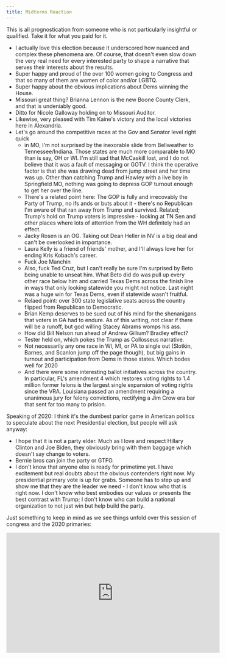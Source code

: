 ```yaml
---
title: Midterms Reaction
---
```


This is all prognostication from someone who is not particularly insightful or qualified. Take it for what you paid for it. 

* I actually love this election because it underscored how nuanced and complex these phenomena are. Of course, that doesn't even slow down the very real need for every interested party to shape a narrative that serves their interests about the results. 
* Super happy and proud of the over 100 women going to Congress and that so many of them are women of color and/or LGBTQ. 
* Super happy about the obvious implications about Dems winning the House. 
* Missouri great thing? Brianna Lennon is the new Boone County Clerk, and that is undeniably good. 
* Ditto for Nicole Galloway holding on to Missouri Auditor. 
* Likewise, very pleased with Tim Kaine's victory and the local victories here in Alexandria. 
* Let's go around the competitive races at the Gov and Senator level right quick
	* in MO, I'm not surprised by the inexorable slide from Bellweather to Tennessee/Indiana. Those states are much more comparable to MO than is say, OH or WI. I'm still sad that McCaskill lost, and I do not believe that it was a fault of messaging or GOTV. I think the operative factor is that she was drawing dead from jump street and her time was up. Other than catching Trump and Hawley with a live boy in Springfield MO, nothing was going to depress GOP turnout enough to get her over the line. 
	* There's a related point here: The GOP is fully and irrecovably the Party of Trump, no ifs ands or buts about it - there's no Republican I'm aware of that ran away from Trump and survived. Related; Trump's hold on Trump voters is impressive - looking at TN Sen and other places where lots of attention from the WH definitely had an effect.  
	* Jacky Rosen is an OG. Taking out Dean Heller in NV is a big deal and can't be overlooked in importance.
	* Laura Kelly is a friend of friends' mother, and I'll always love her for ending Kris Kobach's career. 
	* Fuck Joe Manchin
	* Also, fuck Ted Cruz, but I can't really be sure I'm surprised by Beto being unable to unseat him. What Beto did do was pull up every other race below him and carried Texas Dems across the finish line in ways that only looking statewide you might not notice. Last night was a huge win for Texas Dems, even if statewide wasn't fruitful. 
	* Relaed point: over 300 state legislative seats across the country flipped from Republican to Democratic. 
	* Brian Kemp deserves to be sued out of his mind for the shenanigans that voters in GA had to endure. As of this writing, not clear if there will be a runoff, but god willing Stacey Abrams womps his ass. 
	* How did Bill Nelson run ahead of Andrew Gillium? Bradley effect? 
	* Tester held on, which pokes the Trump as Collosseus narrative.  
	* Not necessarily any one race in WI, MI, or PA to single out (Slotkin, Barnes, and Scanlon jump off the page though), but big gains in turnout and participation from Dems in those states. Which bodes well for 2020
	* And there were some interesting ballot initiatives across the country. In particular, FL's amendment 4 which restores voting rights to 1.4 million former felons is the largest single expansion of voting rights since the VRA. Louisiana passed an amendment requiring a unanimous jury for felony convictions, rectifying a Jim Crow era bar that sent far too many to prision. 

Speaking of 2020: I think it's the dumbest parlor game in American politics to speculate about the next Presidential election, but people will ask anyway:
* I hope that it is not a party elder. Much as I love and respect Hillary Clinton and Joe Biden, they obviously bring with them baggage which doesn't say change to voters. 
* Bernie bros can join the party or GTFO. 
* I don't know that anyone else is ready for primetime yet. I have excitement but real doubts about the obvious contenders right now. My presidential primary vote is up for grabs. Someone has to step up and show me that they are the leader we need - I don't know who that is right now. I don't know who best embodies our values or presents the best contrast with Trump; I don't know who can build a national organization to not just win but help build the party.

Just something to keep in mind as we see things unfold over this session of congress and the 2020 primaries:

<iframe width="560" height="315" src="https://www.youtube.com/embed/e2cjVhUrmII" frameborder="0" allow="accelerometer; autoplay; encrypted-media; gyroscope; picture-in-picture" allowfullscreen></iframe>